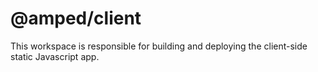 # @amped/client

This workspace is responsible for building and deploying the client-side static Javascript app.
